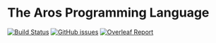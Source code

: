 # The Aros Programming Language
[![Build Status](https://travis-ci.org/felixgravila/aros.svg?branch=master)](https://travis-ci.org/felixgravila/aros)
[![GitHub issues](https://img.shields.io/github/issues-raw/felixgravila/aros.svg)](https://github.com/felixgravila/aros/issues)
[![Overleaf Report](https://img.shields.io/badge/overleaf-report-yellowgreen.svg)](https://www.overleaf.com/project/5c8e3ce08767d9218d41e149)
